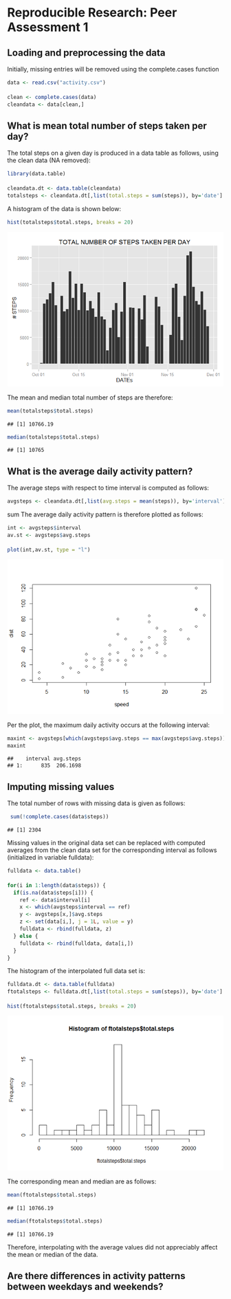 # Reproducible Research: Peer Assessment 1


## Loading and preprocessing the data

Initially, missing entries will be removed using the complete.cases function


```r
data <- read.csv("activity.csv")

clean <- complete.cases(data)
cleandata <- data[clean,]
```

## What is mean total number of steps taken per day?

The total steps on a given day is produced in a data table as follows, using the clean data (NA removed):


```r
library(data.table)

cleandata.dt <- data.table(cleandata)
totalsteps <- cleandata.dt[,list(total.steps = sum(steps)), by='date']
```

A histogram of the data is shown below:


```r
hist(totalsteps$total.steps, breaks = 20)
```

![](PA1_template_files/figure-html/unnamed-chunk-3-1.png) 

The mean and median total number of steps are therefore:


```r
mean(totalsteps$total.steps)
```

```
## [1] 10766.19
```

```r
median(totalsteps$total.steps)
```

```
## [1] 10765
```

## What is the average daily activity pattern?

The average steps with respect to time interval is computed as follows:


```r
avgsteps <- cleandata.dt[,list(avg.steps = mean(steps)), by='interval']
```
sum
The average daily activity pattern is therefore plotted as follows:


```r
int <- avgsteps$interval
av.st <- avgsteps$avg.steps

plot(int,av.st, type = "l")
```

![](PA1_template_files/figure-html/unnamed-chunk-6-1.png) 

Per the plot, the maximum daily activity occurs at the following interval:


```r
maxint <- avgsteps[which(avgsteps$avg.steps == max(avgsteps$avg.steps)),]
maxint
```

```
##    interval avg.steps
## 1:      835  206.1698
```

## Imputing missing values

The total number of rows with missing data is given as follows:


```r
 sum(!complete.cases(data$steps))
```

```
## [1] 2304
```

Missing values in the original data set can be replaced with computed averages from the clean data set for the corresponding interval as follows (initialized in variable fulldata):


```r
fulldata <- data.table()

for(i in 1:length(data$steps)) {
  if(is.na(data$steps[i])) {
    ref <- data$interval[i]
    x <- which(avgsteps$interval == ref)
    y <- avgsteps[x,]$avg.steps
    z <- set(data[i,], j = 1L, value = y)
    fulldata <- rbind(fulldata, z)
  } else {
    fulldata <- rbind(fulldata, data[i,])
  }
}
```

The histogram of the interpolated full data set is:


```r
fulldata.dt <- data.table(fulldata)
ftotalsteps <- fulldata.dt[,list(total.steps = sum(steps)), by='date']

hist(ftotalsteps$total.steps, breaks = 20)
```

![](PA1_template_files/figure-html/unnamed-chunk-10-1.png) 

The corresponding mean and median are as follows:


```r
mean(ftotalsteps$total.steps)
```

```
## [1] 10766.19
```

```r
median(ftotalsteps$total.steps)
```

```
## [1] 10766.19
```

Therefore, interpolating with the average values did not appreciably affect the mean or median of the data.

## Are there differences in activity patterns between weekdays and weekends?
